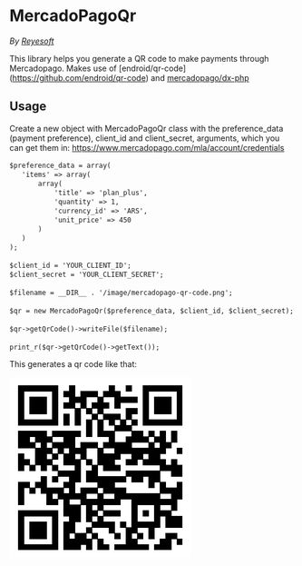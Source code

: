 # MercadoPagoQr

*By [Reyesoft](http://reyesoft.com/)*

This library helps you generate a QR code to make payments through Mercadopago. Makes use of [endroid/qr-code]
(https://github.com/endroid/qr-code) and [mercadopago/dx-php](https://github.com/mercadopago/dx-php)

## Usage

Create a new object with MercadoPagoQr class with the preference_data (payment preference), client_id and client_secret,
arguments, which you can get them in: https://www.mercadopago.com/mla/account/credentials

```<?php
$preference_data = array(
   'items' => array(
       array(
           'title' => 'plan_plus',
           'quantity' => 1,
           'currency_id' => 'ARS',
           'unit_price' => 450
       )
   )
);

$client_id = 'YOUR_CLIENT_ID';
$client_secret = 'YOUR_CLIENT_SECRET';

$filename = __DIR__ . '/image/mercadopago-qr-code.png';

$qr = new MercadoPagoQr($preference_data, $client_id, $client_secret);

$qr->getQrCode()->writeFile($filename);

print_r($qr->getQrCode()->getText());
```

This generates a qr code like that:

![mercadopago-qr](https://github.com/reyesoft/mercadopago/blob/master/tests/image/mercadopago-qr-code.png?raw=true "Mercadopago QR generated with MercadoPagoQr library")




